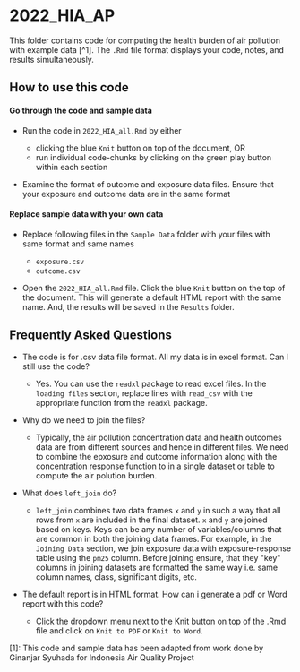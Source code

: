 # 2022_HIA_AP
This folder contains code for computing the health burden of air pollution with example data [^1]. The `.Rmd` file format displays your code, notes, and results simultaneously. 

## How to use this code

#### Go through the code and sample data
- Run the code in `2022_HIA_all.Rmd` by either
  - clicking the blue `Knit` button on top of the document, OR
  - run individual code-chunks by clicking on the green play button within each section

- Examine the format of outcome and exposure data files. Ensure that your exposure and outcome data are in the same format  

#### Replace sample data with your own data
- Replace following files in the `Sample Data` folder with your files with same format and same names 
  - `exposure.csv`
  - `outcome.csv`
  
- Open the `2022_HIA_all.Rmd` file. Click the blue `Knit` button on the top of the document. This will generate a default HTML report with the same name. And, the results will be saved in the `Results` folder. 

## Frequently Asked Questions

- The code is for .csv data file format. All my data is in excel format. Can I still use the code?
  - Yes. You can use the `readxl` package to read excel files. In the `loading files` section, replace lines with `read_csv` with the appropriate function from the `readxl` package. 
 
- Why do we need to join the files? 
  - Typically, the air pollution concentration  data and health outcomes data are from different sources and hence in different files. We need to combine the epxosure and outcome information along with the concentration response function to in a single dataset or table to compute the air polution burden.

- What does `left_join` do?
  - `left_join` combines two data frames `x` and `y` in such a way that all rows from `x` are included in the final dataset. `x` and `y` are joined based on keys. Keys can be any number of variables/columns that are common in both the joining data frames. For example, in the `Joining Data` section, we join exposure data with exposure-response table using the `pm25` column. Before joining ensure, that they "key" columns in joining datasets are formatted the same way i.e. same column names, class, significant digits, etc. 

- The default report is in HTML format. How can i generate a pdf or Word report with this code?
  - Click the dropdown menu next to the Knit button on top of the .Rmd file and click on `Knit to PDF` or `Knit to Word`.


[1]: This code and sample data has been adapted from work done by Ginanjar Syuhada for Indonesia Air Quality Project
 

